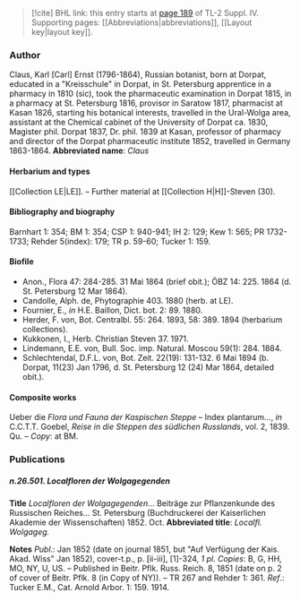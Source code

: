 > [!cite] BHL link: this entry starts at [page 189](https://www.biodiversitylibrary.org/page/33265866) of TL-2 Suppl. IV.
> Supporting pages: [[Abbreviations|abbreviations]], [[Layout key|layout key]].

### Author

Claus, Karl \[Carl\] Ernst (1796-1864), Russian botanist, born at Dorpat, educated in a "Kreisschule" in Dorpat, in St. Petersburg apprentice in a pharmacy in 1810 (sic), took the pharmaceutic examination in Dorpat 1815, in a pharmacy at St. Petersburg 1816, provisor in Saratow 1817, pharmacist at Kasan 1826, starting his botanical interests, travelled in the Ural-Wolga area, assistant at the Chemical cabinet of the University of Dorpat ca. 1830, Magister phil. Dorpat 1837, Dr. phil. 1839 at Kasan, professor of pharmacy and director of the Dorpat pharmaceutic institute 1852, travelled in Germany 1863-1864. 
**Abbreviated name**: *Claus*

#### Herbarium and types

[[Collection LE|LE]]. – Further material at [[Collection H|H]]-Steven (30).

#### Bibliography and biography

Barnhart 1: 354; BM 1: 354; CSP 1: 940-941; IH 2: 129; Kew 1: 565; PR 1732-1733; Rehder 5(index): 179; TR p. 59-60; Tucker 1: 159.

#### Biofile

- Anon., Flora 47: 284-285. 31 Mai 1864 (brief obit.); ÖBZ 14: 225. 1864 (d. St. Petersburg 12 Mar 1864).
- Candolle, Alph. de, Phytographie 403. 1880 (herb. at LE).
- Fournier, E., *in* H.E. Baillon, Dict. bot. 2: 89. 1880.
- Herder, F. von, Bot. Centralbl. 55: 264. 1893, 58: 389. 1894 (herbarium collections).
- Kukkonen, I., Herb. Christian Steven 37. 1971.
- Lindemann, E.E. von, Bull. Soc. imp. Natural. Moscou 59(1): 284. 1884.
- Schlechtendal, D.F.L. von, Bot. Zeit. 22(19): 131-132. 6 Mai 1894 (b. Dorpat, 11(23) Jan 1796, d. St. Petersburg 12 (24) Mar 1864, detailed obit.).

#### Composite works

Ueber die *Flora und Fauna der Kaspischen Steppe* – Index plantarum..., *in* C.C.T.T. Goebel, *Reise in die Steppen des südlichen Russlands*, vol. 2, 1839. Qu. – *Copy*: at BM.

### Publications

##### n.26.501. Localfloren der Wolgagegenden

**Title**
*Localfloren der Wolgagegenden*... Beiträge zur Pflanzenkunde des Russischen Reiches... St. Petersburg (Buchdruckerei der Kaiserlichen Akademie der Wissenschaften) 1852. Oct.
**Abbreviated title**: *Localfl. Wolgageg.*

**Notes**
*Publ*.: Jan 1852 (date on journal 1851, but "Auf Verfügung der Kais. Akad. Wiss" Jan 1852), cover-t.p., p. \[ii-iii\], \[1\]-324, *1 pl*. *Copies*: B, G, HH, MO, NY, U, US. – Published in Beitr. Pflk. Russ. Reich. 8, 1851 (date on p. 2 of cover of Beitr. Pflk. 8 (in Copy of NY)). – TR 267 and Rehder 1: 361.
*Ref*.: Tucker E.M., Cat. Arnold Arbor. 1: 159. 1914.

